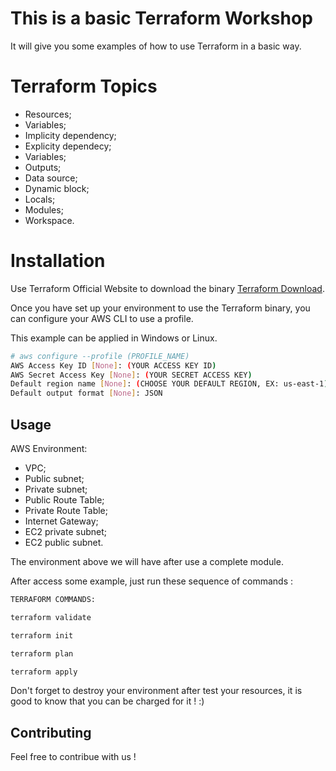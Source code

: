 # This is a basic Terraform Workshop

It will give you some examples of how to use Terraform in a basic way.

# Terraform Topics 

* Resources;
* Variables;
* Implicity dependency;
* Explicity dependecy;
* Variables;
* Outputs;
* Data source;
* Dynamic block;
* Locals;
* Modules;
* Workspace.

# Installation

Use Terraform Official Website to download the binary [Terraform Download](https://www.terraform.io/downloads.html).

Once you have set up your environment to use the Terraform binary, you can configure your AWS CLI to use a profile.

This example can be applied in Windows or Linux.

```bash
# aws configure --profile (PROFILE_NAME)
AWS Access Key ID [None]: (YOUR ACCESS KEY ID)
AWS Secret Access Key [None]: (YOUR SECRET ACCESS KEY)
Default region name [None]: (CHOOSE YOUR DEFAULT REGION, EX: us-east-1)
Default output format [None]: JSON
```

## Usage

AWS Environment:

- VPC;
- Public subnet;
- Private subnet;
- Public Route Table;
- Private Route Table;
- Internet Gateway;
- EC2 private subnet;
- EC2 public subnet.

The environment above we will have after use a complete module.

After access some example, just run these sequence of commands :

```bash
TERRAFORM COMMANDS:

terraform validate

terraform init 

terraform plan

terraform apply
```

Don't forget to destroy your environment after test your resources, it is good to know that you can be charged for it ! :)

## Contributing

Feel free to contribue with us !

